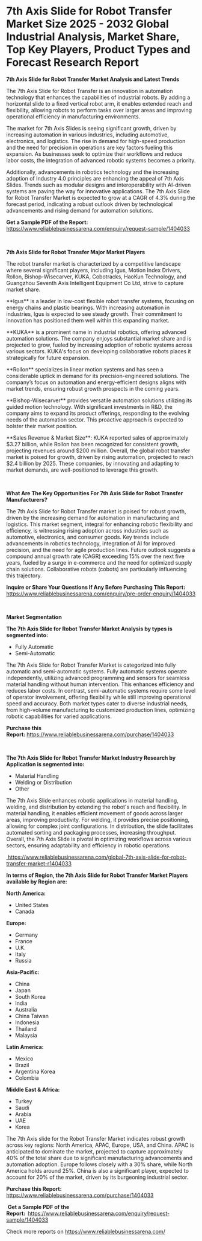 <p><h1>7th Axis Slide for Robot Transfer Market Size 2025 - 2032 Global Industrial Analysis, Market Share, Top Key Players, Product Types and Forecast Research Report</h1></p><p><strong>7th Axis Slide for Robot Transfer Market Analysis and Latest Trends</strong></p>
<p><p>The 7th Axis Slide for Robot Transfer is an innovation in automation technology that enhances the capabilities of industrial robots. By adding a horizontal slide to a fixed vertical robot arm, it enables extended reach and flexibility, allowing robots to perform tasks over larger areas and improving operational efficiency in manufacturing environments. </p><p>The market for 7th Axis Slides is seeing significant growth, driven by increasing automation in various industries, including automotive, electronics, and logistics. The rise in demand for high-speed production and the need for precision in operations are key factors fueling this expansion. As businesses seek to optimize their workflows and reduce labor costs, the integration of advanced robotic systems becomes a priority. </p><p>Additionally, advancements in robotics technology and the increasing adoption of Industry 4.0 principles are enhancing the appeal of 7th Axis Slides. Trends such as modular designs and interoperability with AI-driven systems are paving the way for innovative applications. The 7th Axis Slide for Robot Transfer Market is expected to grow at a CAGR of 4.3% during the forecast period, indicating a robust outlook driven by technological advancements and rising demand for automation solutions.</p></p>
<p><strong>Get a Sample PDF of the Report:&nbsp;</strong> <a href="https://www.reliablebusinessarena.com/enquiry/request-sample/1404033?utm_campaign=1990&utm_medium=2&utm_source=Github&utm_content=ia&utm_term=13012025&utm_id=7th-axis-slide-for-robot-transfer">https://www.reliablebusinessarena.com/enquiry/request-sample/1404033</a></p>
<p>&nbsp;</p>
<p><strong>7th Axis Slide for Robot Transfer Major Market Players</strong></p>
<p><p>The robot transfer market is characterized by a competitive landscape where several significant players, including Igus, Motion Index Drivers, Rollon, Bishop-Wisecarver, KUKA, Cobotracks, HaoKun Technology, and Guangzhou Seventh Axis Intelligent Equipment Co Ltd, strive to capture market share.</p><p>**Igus** is a leader in low-cost flexible robot transfer systems, focusing on energy chains and plastic bearings. With increasing automation in industries, Igus is expected to see steady growth. Their commitment to innovation has positioned them well within this expanding market.</p><p>**KUKA** is a prominent name in industrial robotics, offering advanced automation solutions. The company enjoys substantial market share and is projected to grow, fueled by increasing adoption of robotic systems across various sectors. KUKA's focus on developing collaborative robots places it strategically for future expansion.</p><p>**Rollon** specializes in linear motion systems and has seen a considerable uptick in demand for its precision-engineered solutions. The company’s focus on automation and energy-efficient designs aligns with market trends, ensuring robust growth prospects in the coming years.</p><p>**Bishop-Wisecarver** provides versatile automation solutions utilizing its guided motion technology. With significant investments in R&D, the company aims to expand its product offerings, responding to the evolving needs of the automation sector. This proactive approach is expected to bolster their market position.</p><p>**Sales Revenue & Market Size**: KUKA reported sales of approximately $3.27 billion, while Rollon has been recognized for consistent growth, projecting revenues around $200 million. Overall, the global robot transfer market is poised for growth, driven by rising automation, projected to reach $2.4 billion by 2025. These companies, by innovating and adapting to market demands, are well-positioned to leverage this growth.</p></p>
<p>&nbsp;</p>
<p><strong>What Are The Key Opportunities For 7th Axis Slide for Robot Transfer Manufacturers?</strong></p>
<p><p>The 7th Axis Slide for Robot Transfer market is poised for robust growth, driven by the increasing demand for automation in manufacturing and logistics. This market segment, integral for enhancing robotic flexibility and efficiency, is witnessing rising adoption across industries such as automotive, electronics, and consumer goods. Key trends include advancements in robotics technology, integration of AI for improved precision, and the need for agile production lines. Future outlook suggests a compound annual growth rate (CAGR) exceeding 15% over the next five years, fueled by a surge in e-commerce and the need for optimized supply chain solutions. Collaborative robots (cobots) are particularly influencing this trajectory.</p></p>
<p><strong>Inquire or Share Your Questions If Any Before Purchasing This Report:</strong> <a href="https://www.reliablebusinessarena.com/enquiry/pre-order-enquiry/1404033?utm_campaign=1990&utm_medium=2&utm_source=Github&utm_content=ia&utm_term=13012025&utm_id=7th-axis-slide-for-robot-transfer">https://www.reliablebusinessarena.com/enquiry/pre-order-enquiry/1404033</a></p>
<p>&nbsp;</p>
<p><strong>Market Segmentation</strong></p>
<p><strong>The 7th Axis Slide for Robot Transfer Market Analysis by types is segmented into:</strong></p>
<p><ul><li>Fully Automatic</li><li>Semi-Automatic</li></ul></p>
<p><p>The 7th Axis Slide for Robot Transfer Market is categorized into fully automatic and semi-automatic systems. Fully automatic systems operate independently, utilizing advanced programming and sensors for seamless material handling without human intervention. This enhances efficiency and reduces labor costs. In contrast, semi-automatic systems require some level of operator involvement, offering flexibility while still improving operational speed and accuracy. Both market types cater to diverse industrial needs, from high-volume manufacturing to customized production lines, optimizing robotic capabilities for varied applications.</p></p>
<p><strong>Purchase this Report:&nbsp;</strong><a href="https://www.reliablebusinessarena.com/purchase/1404033?utm_campaign=1990&utm_medium=2&utm_source=Github&utm_content=ia&utm_term=13012025&utm_id=7th-axis-slide-for-robot-transfer">https://www.reliablebusinessarena.com/purchase/1404033</a></p>
<p>&nbsp;</p>
<p><strong>The 7th Axis Slide for Robot Transfer Market Industry Research by Application is segmented into:</strong></p>
<p><ul><li>Material Handling</li><li>Welding or Distribution</li><li>Other</li></ul></p>
<p><p>The 7th Axis Slide enhances robotic applications in material handling, welding, and distribution by extending the robot's reach and flexibility. In material handling, it enables efficient movement of goods across larger areas, improving productivity. For welding, it provides precise positioning, allowing for complex joint configurations. In distribution, the slide facilitates automated sorting and packaging processes, increasing throughput. Overall, the 7th Axis Slide is pivotal in optimizing workflows across various sectors, ensuring adaptability and efficiency in robotic operations.</p></p>
<p><a href="https://www.reliablebusinessarena.com/global-7th-axis-slide-for-robot-transfer-market-r1404033?utm_campaign=1990&utm_medium=2&utm_source=Github&utm_content=ia&utm_term=13012025&utm_id=7th-axis-slide-for-robot-transfer">&nbsp;https://www.reliablebusinessarena.com/global-7th-axis-slide-for-robot-transfer-market-r1404033</a></p>
<p><strong>In terms of Region, the 7th Axis Slide for Robot Transfer Market Players available by Region are:</strong></p>
<p>
    <p> <strong> North America: </strong>
        <ul>
            <li>United States</li>
            <li>Canada</li>
        </ul>
        </p> 
    <p> <strong> Europe: </strong>
        <ul>
            <li>Germany</li>
            <li>France</li>
            <li>U.K.</li>
            <li>Italy</li>
            <li>Russia</li>
        </ul>
        </p> 
    <p> <strong> Asia-Pacific: </strong>
        <ul>
            <li>China</li>
            <li>Japan</li>
            <li>South Korea</li>
            <li>India</li>
            <li>Australia</li>
            <li>China Taiwan</li>
            <li>Indonesia</li>
            <li>Thailand</li>
            <li>Malaysia</li>
        </ul>
        </p> 
    <p> <strong> Latin America: </strong>
        <ul>
            <li>Mexico</li>
            <li>Brazil</li>
            <li>Argentina Korea</li>
            <li>Colombia</li>
        </ul>
        </p> 
    <p> <strong> Middle East & Africa: </strong>
        <ul>
            <li>Turkey</li>
            <li>Saudi</li>
            <li>Arabia</li>
            <li>UAE</li>
            <li>Korea</li>
        </ul>
    </p>
    </p>
<p><p>The 7th Axis slide for the Robot Transfer Market indicates robust growth across key regions: North America, APAC, Europe, USA, and China. APAC is anticipated to dominate the market, projected to capture approximately 40% of the total share due to significant manufacturing advancements and automation adoption. Europe follows closely with a 30% share, while North America holds around 25%. China is also a significant player, expected to account for 20% of the market, driven by its burgeoning industrial sector.</p></p>
<p><strong>Purchase this Report: </strong><a href="https://www.reliablebusinessarena.com/purchase/1404033?utm_campaign=1990&utm_medium=2&utm_source=Github&utm_content=ia&utm_term=13012025&utm_id=7th-axis-slide-for-robot-transfer">https://www.reliablebusinessarena.com/purchase/1404033</a></p>
<p>&nbsp;<strong>Get a Sample PDF of the Report:&nbsp;&nbsp;</strong><a href="https://www.reliablebusinessarena.com/enquiry/request-sample/1404033?utm_campaign=1990&utm_medium=2&utm_source=Github&utm_content=ia&utm_term=13012025&utm_id=7th-axis-slide-for-robot-transfer">https://www.reliablebusinessarena.com/enquiry/request-sample/1404033</a></p>
<p><strong></strong></p>
<p>Check more reports on <a href="https://www.reliablebusinessarena.com/?utm_campaign=1990&utm_medium=2&utm_source=Github&utm_content=ia&utm_term=13012025&utm_id=7th-axis-slide-for-robot-transfer">https://www.reliablebusinessarena.com/</a></p>